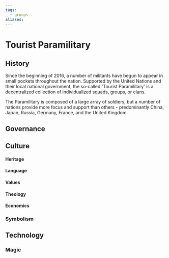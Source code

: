 ```yaml
---
tags:
  - groups
aliases:
---
```


# Tourist Paramilitary
## History
Since the beginning of 2016, a number of militants have begun to appear in small pockets throughout the nation. Supported by the United Nations and their local national government, the so-called 'Tourist Paramilitary' is a decentralized collection of individualized squads, groups, or clans.

The Paramilitary is composed of a large array of soldiers, but a number of nations provide more focus and support than others - predominantly China, Japan, Russia, Germany, France, and the United Kingdom.

## Governance
## Culture
#### Heritage
#### Language
#### Values
#### Theology
#### Economics
### Symbolism
## Technology
### Magic
